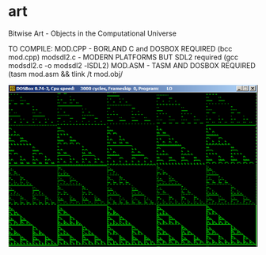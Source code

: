 # art
Bitwise Art - Objects in the Computational Universe

TO COMPILE:
MOD.CPP - BORLAND C and DOSBOX REQUIRED (bcc mod.cpp)
modsdl2.c - MODERN PLATFORMS BUT SDL2 required (gcc modsdl2.c -o modsdl2 -lSDL2)
MOD.ASM - TASM AND DOSBOX REQUIRED (tasm mod.asm && tlink /t mod.obj/

![Alt text](sierpinski.png?raw=true "Demo")
